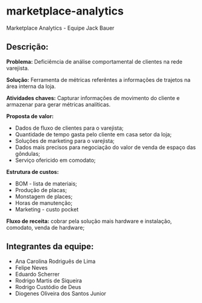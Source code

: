 # marketplace-analytics
Marketplace Analytics - Equipe Jack Bauer

<h2>
   Descrição:
</h2>

<p><b>Problema:</b> Deficiêmcia de análise comportamental de clientes na rede varejista.</p>
<p><b>Solução:</b> Ferramenta de métricas referêntes a informações de trajetos na área interna da loja.</p>
<p><b>Atividades chaves:</b>  Capturar informações de movimento do cliente e armazenar para gerar métricas analíticas.</p>
<p><b>Proposta de valor:</b> </p>
<uL>
<li>Dados de fluxo de clientes para o varejista; </li>
<li>Quantidade de tempo gasta pelo cliente em casa setor da loja; </li>
<li>Soluções de marketing para o varejista;</li>
<li>Dados mais precisos para negociação do valor de venda de espaço das gôndulas;</li>
<li>Serviço ofericido em comodato;</li>
</ul>


<p><b>Estrutura de custos:</b>  </p>

<ul>

<li>BOM - lista de materiais;</li>
<li>Produção de placas;</li>
<li>Monstagem de places;</li>
<li>Horas de manutenção;</li>
<li>Marketing - custo pocket</li>

</ul>

<p><b>Fluxo de receita:</b> cobrar pela solução mais hardware e instalação, comodato, venda de hardware;</p>

<h2>
   Integrantes da equipe:
</h2>

<ul>
<li> Ana Carolina Rodriguês de Lima </li>
<li> Felipe Neves </li>
<li> Eduardo Scherrer </li>
<li> Rodrigo Martis de Siqueira </li>
<li> Rodrigo Custódio de Deus </li>
<li> Diogenes Oliveira dos Santos Junior </li>
</ul>
